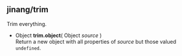 ##	jinang/trim

Trim everything.

*   Object __trim.object__( Object *source* )  
    Return a new object with all properties of *source* but those valued `undefined`.
